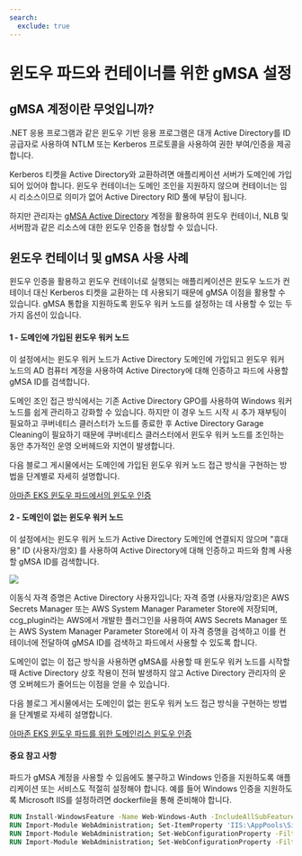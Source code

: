 ```yaml
---
search:
  exclude: true
---
```



# 윈도우 파드와 컨테이너를 위한 gMSA 설정

## gMSA 계정이란 무엇입니까?

.NET 응용 프로그램과 같은 윈도우 기반 응용 프로그램은 대개 Active Directory를 ID 공급자로 사용하여 NTLM 또는 Kerberos 프로토콜을 사용하여 권한 부여/인증을 제공합니다. 

Kerberos 티켓을 Active Directory와 교환하려면 애플리케이션 서버가 도메인에 가입되어 있어야 합니다. 윈도우 컨테이너는 도메인 조인을 지원하지 않으며 컨테이너는 임시 리소스이므로 의미가 없어 Active Directory RID 풀에 부담이 됩니다.

하지만 관리자는 [gMSA Active Directory](https://docs.microsoft.com/en-us/windows-server/security/group-managed-service-accounts/group-managed-service-accounts-overview) 계정을 활용하여 윈도우 컨테이너, NLB 및 서버팜과 같은 리소스에 대한 윈도우 인증을 협상할 수 있습니다.

## 윈도우 컨테이너 및 gMSA 사용 사례

윈도우 인증을 활용하고 윈도우 컨테이너로 실행되는 애플리케이션은 윈도우 노드가 컨테이너 대신 Kerberos 티켓을 교환하는 데 사용되기 때문에 gMSA 이점을 활용할 수 있습니다. gMSA 통합을 지원하도록 윈도우 워커 노드를 설정하는 데 사용할 수 있는 두 가지 옵션이 있습니다.

#### 1 - 도메인에 가입된 윈도우 워커 노드
이 설정에서는 윈도우 워커 노드가 Active Directory 도메인에 가입되고 윈도우 워커 노드의 AD 컴퓨터 계정을 사용하여 Active Directory에 대해 인증하고 파드에 사용할 gMSA ID를 검색합니다. 

도메인 조인 접근 방식에서는 기존 Active Directory GPO를 사용하여 Windows 워커 노드를 쉽게 관리하고 강화할 수 있습니다. 하지만 이 경우 노드 시작 시 추가 재부팅이 필요하고 쿠버네티스 클러스터가 노드를 종료한 후 Active Directory Garage Cleaning이 필요하기 때문에 쿠버네티스 클러스터에서 윈도우 워커 노드를 조인하는 동안 추가적인 운영 오버헤드와 지연이 발생합니다.

다음 블로그 게시물에서는 도메인에 가입된 윈도우 워커 노드 접근 방식을 구현하는 방법을 단계별로 자세히 설명합니다.

[아마존 EKS 윈도우 파드에서의 윈도우 인증](https://aws.amazon.com/blogs/containers/windows-authentication-on-amazon-eks-windows-pods/)


#### 2 - 도메인이 없는 윈도우 워커 노드
이 설정에서는 윈도우 워커 노드가 Active Directory 도메인에 연결되지 않으며 "휴대용" ID (사용자/암호) 를 사용하여 Active Directory에 대해 인증하고 파드와 함께 사용할 gMSA ID를 검색합니다.

![](./images/domainless_gmsa.png)

이동식 자격 증명은 Active Directory 사용자입니다; 자격 증명 (사용자/암호)은 AWS Secrets Manager 또는 AWS System Manager Parameter Store에 저장되며, ccg_plugin라는 AWS에서 개발한 플러그인을 사용하여 AWS Secrets Manager 또는 AWS System Manager Parameter Store에서 이 자격 증명을 검색하고 이를 컨테이너에 전달하여 gMSA ID를 검색하고 파드에서 사용할 수 있도록 합니다.

도메인이 없는 이 접근 방식을 사용하면 gMSA를 사용할 때 윈도우 워커 노드를 시작할 때 Active Directory 상호 작용이 전혀 발생하지 않고 Active Directory 관리자의 운영 오버헤드가 줄어드는 이점을 얻을 수 있습니다.

다음 블로그 게시물에서는 도메인이 없는 윈도우 워커 노드 접근 방식을 구현하는 방법을 단계별로 자세히 설명합니다.

[아마존 EKS 윈도우 파드를 위한 도메인리스 윈도우 인증](https://aws.amazon.com/blogs/containers/domainless-windows-authentication-for-amazon-eks-windows-pods/)

#### 중요 참고 사항

파드가 gMSA 계정을 사용할 수 있음에도 불구하고 Windows 인증을 지원하도록 애플리케이션 또는 서비스도 적절히 설정해야 합니다. 예를 들어 Windows 인증을 지원하도록 Microsoft IIS를 설정하려면 dockerfile을 통해 준비해야 합니다.


```dockerfile
RUN Install-WindowsFeature -Name Web-Windows-Auth -IncludeAllSubFeature
RUN Import-Module WebAdministration; Set-ItemProperty 'IIS:\AppPools\SiteName' -name processModel.identityType -value 2
RUN Import-Module WebAdministration; Set-WebConfigurationProperty -Filter '/system.webServer/security/authentication/anonymousAuthentication' -Name Enabled -Value False -PSPath 'IIS:\' -Location 'SiteName'
RUN Import-Module WebAdministration; Set-WebConfigurationProperty -Filter '/system.webServer/security/authentication/windowsAuthentication' -Name Enabled -Value True -PSPath 'IIS:\' -Location 'SiteName'
```